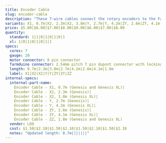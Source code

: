 ```yaml
---
title: Encoder Cable
slug: encoder-cable
description: "These 7-wire cables connect the rotary encoders to the Farmduino. There are multiple variants based on the axis and the cable length."
variants: X1, 0.7m|X2, 2.3m|X2, 3.8m|Y, 2.7m|Y, 4.2m|ZY, 2.6m|ZY, 4.1m|ZZ, 1.8m
price: $5.00|$6.00|$7.00|$8.00|$9.00|$6.00|$7.00|$8.00
quantity:
  standard: 1|1|0|1|0|1|0|1
  xl: 1|0|1|0|1|0|1|1
specs:
  cores: 7
  gauge: 20
  motor connector: 8 pin connector
  farmduino connector: 2.54mm pitch 7 pin dupont connector with locking tab
  length: 0.7m|2.3m|3.8m|2.7m|4.2m|2.6m|4.1m|1.8m
  label: X1|X2|X2|Y|Y|ZY|ZY|ZZ
internal-specs:
  internal-part-name:
    Encoder Cable - X1, 0.7m (Genesis and Genesis XL)|
    Encoder Cable - X2, 2.3m (Genesis)|
    Encoder Cable - X2, 3.8m (Genesis XL)|
    Encoder Cable - Y, 2.7m (Genesis)|
    Encoder Cable - Y, 4.2m (Genesis XL)|
    Encoder Cable - ZY, 2.6m (Genesis)|
    Encoder Cable - ZY, 4.1m (Genesis XL)|
    Encoder Cable - ZZ, 1.8m (Genesis and Genesis XL)
  vendor: LDO
  cost: $1.50|$2.10|$1.50|$2.10|$1.50|$2.10|$1.50|$2.10
  notes: "Updated length: 0.7m|||||||"
---
```

